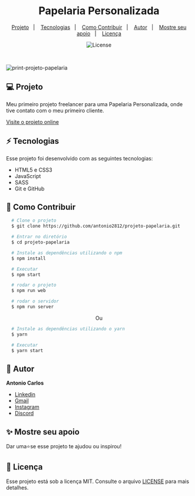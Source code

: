 <h1 align="center"> Papelaria Personalizada </h1>

<p align="center">
  <a href="#--projeto">Projeto</a>&nbsp;&nbsp;&nbsp;|&nbsp;&nbsp;&nbsp;
  <a href="#--tecnologias">Tecnologias</a>&nbsp;&nbsp;&nbsp;|&nbsp;&nbsp;&nbsp;
  <a href="#--como-contribuir">Como Contribuir</a>&nbsp;&nbsp;&nbsp;|&nbsp;&nbsp;&nbsp;
  <a href="#--autor">Autor</a>&nbsp;&nbsp;&nbsp;|&nbsp;&nbsp;&nbsp;
  <a href="#--mostre-seu-apoio">Mostre seu apoio</a>&nbsp;&nbsp;&nbsp;|&nbsp;&nbsp;&nbsp;
  <a href="#memo--licença">Licença</a>
</p>

<p align="center">
  <img alt="License" src="https://img.shields.io/static/v1?label=license&message=MIT&color=49AA26&labelColor=000000">
</p>

<br>

![print-projeto-papelaria](https://github.com/antonio2812/projeto-papelaria/assets/104834145/428507b0-e0f4-4373-bfae-2bf45044ad9d)

## 💻  Projeto

Meu primeiro projeto freelancer para uma Papelaria Personalizada, onde tive contato com o meu primeiro cliente.

[Visite o projeto online](https://nk-digital-artes.vercel.app/)

## ⚡  Tecnologias

Esse projeto foi desenvolvido com as seguintes tecnologias:

- HTML5 e CSS3
- JavaScript
- SASS
- Git e GitHub

## 🤝  Como Contribuir

```bash
  # Clone o projeto
  $ git clone https://github.com/antonio2812/projeto-papelaria.git
````

```bash
  # Entrar no diretório
  $ cd projeto-papelaria
```

```bash
  # Instale as dependências utilizando o npm
  $ npm install
```

```bash
  # Executar
  $ npm start
```

```bash
  # rodar o projeto
  $ npm run web
```

```bash
  # rodar o servidor
  $ npm run server
```

<p align="center">Ou</p>

```bash
  # Instale as dependências utilizando o yarn
  $ yarn
```

```bash
  # Executar
  $ yarn start
```

## 👤  Autor

**Antonio  Carlos**

* [Linkedin](https://www.linkedin.com/in/antonio-carlos-de-souza-junior/)
* [Gmail](mailto:acarlosdesouzajunior@gmail.com)
* [Instagram](https://www.instagram.com/carlosdesouzajunior.antonio/)
* [Discord](https://discord.com/channels/@me)

## ✨  Mostre seu apoio

Dar uma⭐️se esse projeto te ajudou ou inspirou!

## :memo:  Licença

Esse projeto está sob a licença MIT. Consulte o arquivo <a href="https://github.com/antonio2812/projeto-papelaria/blob/main/LICENSE">LICENSE</a> para mais detalhes.
